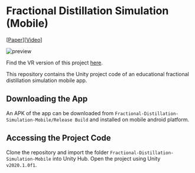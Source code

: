 # Fractional Distillation Simulation (Mobile)
[[Paper](https://www.sciencedirect.com/science/article/pii/S0098135422004197?via%3Dihub)][[Video](https://youtu.be/-BWnAd0ZINA)]

![preview](./media/fractional_distilllation_mobile_GIF.gif)

Find the VR version of this project [here](https://github.com/mynametia/fractional-distillation-VR).

This repository contains the Unity project code of an educational fractional distillation simulation mobile app. 

## Downloading the App
An APK of the app can be downloaded from `Fractional-Distillation-Simulation-Mobile/Release Build` and installed on mobile android platform.

## Accessing the Project Code
Clone the repository and import the folder `Fractional-Distillation-Simulation-Mobile` into Unity Hub. Open the project using Unity `v2020.1.0f1`.

